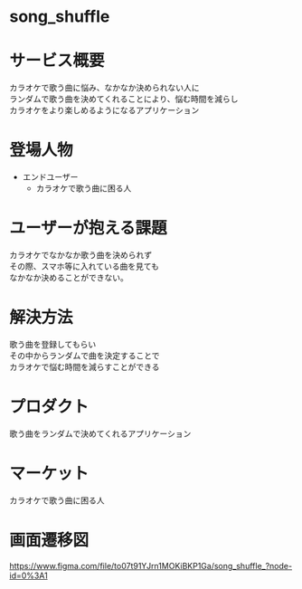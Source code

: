 # song_shuffle

# サービス概要
カラオケで歌う曲に悩み、なかなか決められない人に<br>
ランダムで歌う曲を決めてくれることにより、悩む時間を減らし<br>
カラオケをより楽しめるようになるアプリケーション

# 登場人物
- エンドユーザー
  - カラオケで歌う曲に困る人

# ユーザーが抱える課題
カラオケでなかなか歌う曲を決められず<br>
その際、スマホ等に入れている曲を見ても<br>
なかなか決めることができない。

# 解決方法
歌う曲を登録してもらい<br>
その中からランダムで曲を決定することで<br>
カラオケで悩む時間を減らすことができる

# プロダクト
歌う曲をランダムで決めてくれるアプリケーション

# マーケット
カラオケで歌う曲に困る人

# 画面遷移図
https://www.figma.com/file/to07t91YJrn1MOKiBKP1Ga/song_shuffle_?node-id=0%3A1
